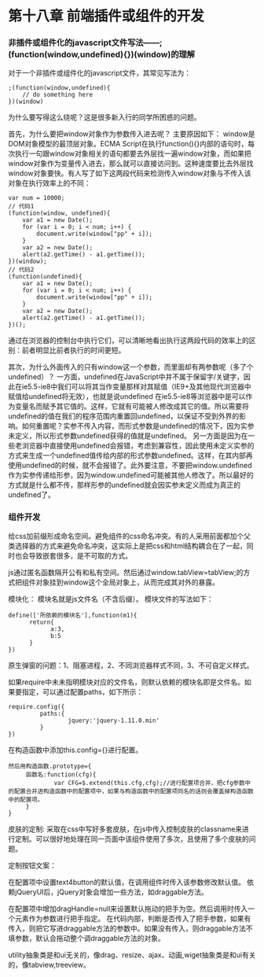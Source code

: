 # 第十八章 前端插件或组件的开发

### 非插件或组件化的javascript文件写法——;(function(window,undefined){})(window)的理解

对于一个非插件或组件化的javascript文件，其常见写法为：

	;(function(window,undefined){
		// do something here
	})(window)

为什么要写得这么绕呢？这是很多新入行的同学所困惑的问题。

首先，为什么要把window对象作为参数传入进去呢？
主要原因如下：
window是DOM对象模型的最顶层对象。ECMA Script在执行function(){}内部的语句时，每次执行一句跟window对象相关的语句都要去外层找一遍window对象，而如果把window对象作为变量传入进去，那么就可以直接访问到。这种速度要比去外层找window对象要快。有人写了如下这两段代码来检测传入window对象与不传入该对象在执行效率上的不同：

	var num = 10000;
	// 代码1
	(function(window, undefined){
	    var a1 = new Date();
	    for (var i = 0; i < num; i++) {
	        document.write(window["pp" + i]);
	    }
	    var a2 = new Date();
	    alert(a2.getTime() - a1.getTime());
	})(window);
	// 代码2
	(function(undefined){
	    var a1 = new Date();
	    for (var i = 0; i < num; i++) {
	        document.write(window["pp" + i]);
	    }
	    var a2 = new Date();
	    alert(a2.getTime() - a1.getTime());
	})();

通过在浏览器的控制台中执行它们，可以清晰地看出执行这两段代码的效率上的区别：前者明显比前者执行的时间更短。

其次，为什么外面传入的只有window这一个参数，而里面却有两参数呢（多了个undefined）？
 一方面，undefined在JavaScript中并不属于保留字/关键字，因此在ie5.5-ie8中我们可以将其当作变量那样对其赋值（IE9+及其他现代浏览器中赋值给undefined将无效），也就是说undefined 在ie5.5-ie8等浏览器中是可以作为变量名而赋予其它值的。这样，它就有可能被人修改成其它的值。所以需要将undefined的值在我们的程序范围内重置回undefined，以保证不受到外界的影响。如何重置呢？实参不传入内容，而形式参数是undefined的情况下，因为实参未定义，所以形式参数undefined获得的值就是undefined。
另一方面是因为在一些老浏览器中直接使用undefined会报错，考虑到兼容性，因此使用未定义实参的方式来生成一个undefined值传给内部的形式参数undefined。这样，在其内部再使用undefined的时候，就不会报错了。此外要注意，不要把window.undefined作为实参传递给形参，因为window.undefined可能被其他人修改了。所以最好的方式就是什么都不传，那样形参的undefined就会因实参未定义而成为真正的undefined了。


### 组件开发

给css加前缀形成命名空间。避免组件的css命名冲突。有的人采用前面都加个父类选择器的方式来避免命名冲突，这实际上是把css和html结构耦合在了一起，同时也会导致嵌套很多，是不可取的方式。

js通过匿名函数隔开公有和私有空间。然后通过window.tabView=tabView;的方式把组件对象挂到window这个全局对象上，从而完成其对外的暴露。

模块化：
模块名就是js文件名（不含后缀）。
模块文件的写法如下：

	define(['所依赖的模块名'],function(m1){
	      return{
	            a:3,
	            b:5
	      }
	})

原生弹窗的问题：1、阻塞进程，2、不同浏览器样式不同，3、不可自定义样式。

如果require中未未指明模块对应的文件名，则默认依赖的模块名即是文件名。如果要指定，可以通过配置paths，如下所示：

	require.config({
	         paths:{
	                 jquery:'jquery-1.11.0.min'
	         }
	})

在构造函数中添加this.config={}进行配置。

	然后用构造函数.prototype={
	     函数名:function(cfg){
	             var CFG=$.extend(this.cfg,cfg);//进行配置项合并，把cfg参数中的配置合并进构造函数中的配置项中，如果与构造函数中的配置项同名的话则会覆盖掉构造函数中的配置项。
	     }
	}

皮肤的定制:
采取在css中写好多套皮肤，在js中传入控制皮肤的classname来进行定制。可以很好地处理在同一页面中该组件使用了多次，且使用了多个皮肤的问题。

定制按钮文案：

在配置项中设置text4button的默认值，在调用组件时传入该参数修改默认值。
依赖jQueryUI后，jQuery对象会增加一些方法，如draggable方法。

在配置项中增加dragHandle=null来设置默认拖动的把手为空。然后调用时传入一个元素作为参数进行把手指定。
在代码内部，判断是否传入了把手参数，如果有传入，则把它写进draggable方法的参数中。如果没有传入，则draggable方法不填参数，默认会拖动整个调draggable方法的对象。

utility抽象类是和ui无关的，像drag、resize、ajax、动画,wiget抽象类是和ui有关的，像tabview,treeview。

